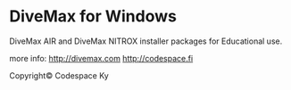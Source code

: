 DiveMax for Windows
==================

DiveMax AIR and DiveMax NITROX
installer packages for Educational
use. 

more info: 
http://divemax.com
http://codespace.fi

Copyright© Codespace Ky
